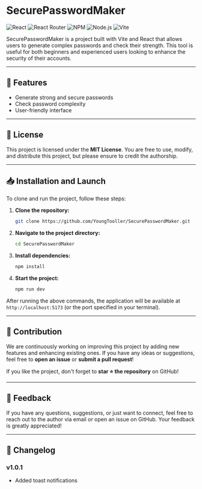 # SecurePasswordMaker

![React](https://img.shields.io/badge/React-19.0.0-61dafb?style=for-the-badge) ![React Router](https://img.shields.io/badge/React--Router--Dom-7.1.5-blue?style=for-the-badge) ![NPM](https://img.shields.io/badge/NPM-11.0.0-red?style=for-the-badge) ![Node.js](https://img.shields.io/badge/Node.js-22.12.0-green?style=for-the-badge) ![Vite](https://img.shields.io/badge/Vite-6.1.0-purple?style=for-the-badge)

&#x20;&#x20;

SecurePasswordMaker is a project built with Vite and React that allows users to generate complex passwords and check their strength. This tool is useful for both beginners and experienced users looking to enhance the security of their accounts.

---

## 🚀 Features

- Generate strong and secure passwords
- Check password complexity
- User-friendly interface

---

## 📜 License

This project is licensed under the **MIT License**. You are free to use, modify, and distribute this project, but please ensure to credit the authorship.

---

## 📥 Installation and Launch

To clone and run the project, follow these steps:

1. **Clone the repository:**

   ```sh
   git clone https://github.com/YoungTooller/SecurePasswordMaker.git
   ```

2. **Navigate to the project directory:**

   ```sh
   cd SecurePasswordMaker
   ```

3. **Install dependencies:**

   ```sh
   npm install
   ```

4. **Start the project:**

   ```sh
   npm run dev
   ```

After running the above commands, the application will be available at `http://localhost:5173` (or the port specified in your terminal).

---

## 🤝 Contribution

We are continuously working on improving this project by adding new features and enhancing existing ones. If you have any ideas or suggestions, feel free to **open an issue** or **submit a pull request**!

If you like the project, don't forget to **star ⭐️ the repository** on GitHub!

---

## 📩 Feedback

If you have any questions, suggestions, or just want to connect, feel free to reach out to the author via email or open an issue on GitHub. Your feedback is greatly appreciated!

---

## 📌 Changelog

### v1.0.1
- Added toast notifications


